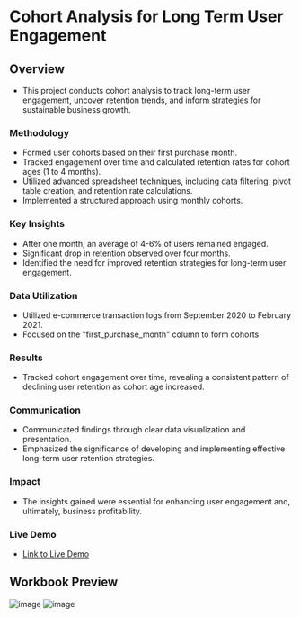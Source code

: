 # Cohort Analysis for Long Term User Engagement
## Overview
* This project conducts cohort analysis to track long-term user engagement, uncover retention trends, and inform strategies for sustainable business growth.

 ### Methodology
 * Formed user cohorts based on their first purchase month.
 * Tracked engagement over time and calculated retention rates for cohort ages (1 to 4 months).
 * Utilized advanced spreadsheet techniques, including data filtering, pivot table creation, and retention rate calculations.
 * Implemented a structured approach using monthly cohorts.

 ### Key Insights 
 * After one month, an average of 4-6% of users remained engaged.
 * Significant drop in retention observed over four months.
 * Identified the need for improved retention strategies for long-term user engagement.

### Data Utilization 
* Utilized e-commerce transaction logs from September 2020 to February 2021.
* Focused on the "first_purchase_month" column to form cohorts.

### Results
* Tracked cohort engagement over time, revealing a consistent pattern of declining user retention as cohort age increased.

### Communication 
* Communicated findings through clear data visualization and presentation.
* Emphasized the significance of developing and implementing effective long-term user retention strategies.

### Impact
* The insights gained were essential for enhancing user engagement and, ultimately, business profitability.
                                                                                    
### Live Demo
* [Link to Live Demo](https://docs.google.com/spreadsheets/d/11l6QliqWnS_k9m3nViifC_97N_qI6KETlJBrF9sFDd0/edit?usp=sharing)

## Workbook Preview
   ![image](https://github.com/priyangkaroysingha/Data-Projects-TripleTen/assets/133033148/3b77c714-bb62-4ec3-877b-002e3c9c6aff)
   ![image](https://github.com/priyangkaroysingha/Data-Projects-TripleTen/assets/133033148/ce282cca-986f-40a0-8c29-3bdd560842a9)


